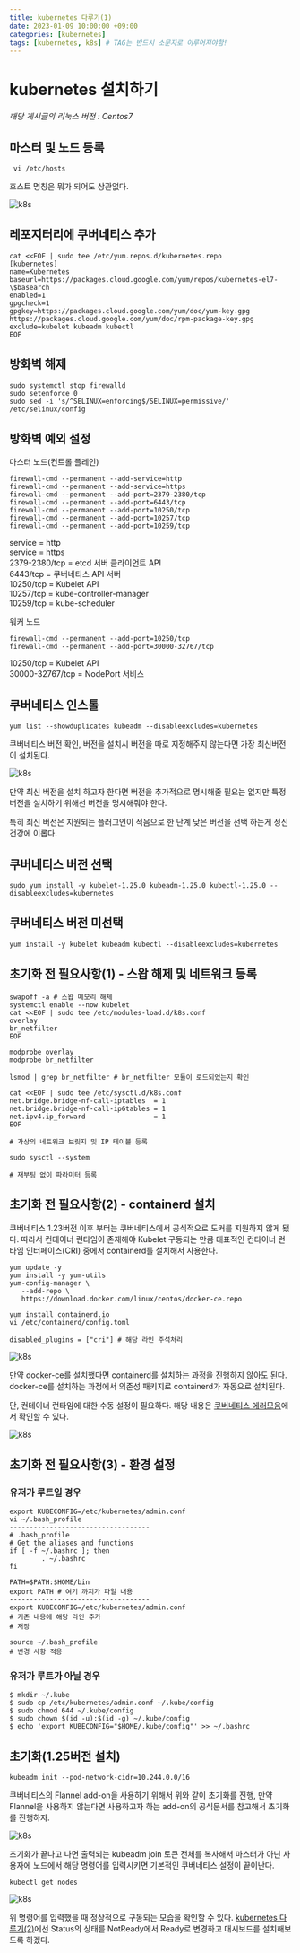 ```yaml
---
title: kubernetes 다루기(1)
date: 2023-01-09 10:00:00 +09:00
categories: [kubernetes]
tags: [kubernetes, k8s] # TAG는 반드시 소문자로 이루어져야함!
---
```


# kubernetes 설치하기

*해당 게시글의 리눅스 버전 : Centos7* 

## 마스터 및 노드 등록

```
 vi /etc/hosts
```

호스트 명칭은 뭐가 되어도 상관없다.

![k8s](./assets/img/k8s/k8s01.png)

## 레포지터리에 쿠버네티스 추가

```
cat <<EOF | sudo tee /etc/yum.repos.d/kubernetes.repo
[kubernetes]
name=Kubernetes
baseurl=https://packages.cloud.google.com/yum/repos/kubernetes-el7-\$basearch
enabled=1
gpgcheck=1
gpgkey=https://packages.cloud.google.com/yum/doc/yum-key.gpg https://packages.cloud.google.com/yum/doc/rpm-package-key.gpg
exclude=kubelet kubeadm kubectl
EOF
```

## 방화벽 해제

```
sudo systemctl stop firewalld
sudo setenforce 0
sudo sed -i 's/^SELINUX=enforcing$/SELINUX=permissive/' /etc/selinux/config
```

## 방화벽 예외 설정

마스터 노드(컨트롤 플레인)
```
firewall-cmd --permanent --add-service=http
firewall-cmd --permanent --add-service=https
firewall-cmd --permanent --add-port=2379-2380/tcp
firewall-cmd --permanent --add-port=6443/tcp
firewall-cmd --permanent --add-port=10250/tcp
firewall-cmd --permanent --add-port=10257/tcp
firewall-cmd --permanent --add-port=10259/tcp
```
service = http<br/>
service = https<br/>
2379-2380/tcp = etcd 서버 클라이언트 API<br/>
6443/tcp = 쿠버네티스 API 서버<br/>
10250/tcp = Kubelet API<br/>
10257/tcp = kube-controller-manager<br/>
10259/tcp = kube-scheduler<br/>

워커 노드
```
firewall-cmd --permanent --add-port=10250/tcp
firewall-cmd --permanent --add-port=30000-32767/tcp
```
10250/tcp = Kubelet API<br/>
30000-32767/tcp = NodePort 서비스<br/>

## 쿠버네티스 인스톨

```
yum list --showduplicates kubeadm --disableexcludes=kubernetes
```

쿠버네티스 버전 확인, 버전을 설치시 버전을 따로 지정해주지 않는다면 가장 최신버전이 설치된다.

![k8s](./assets/img/k8s/k8s02.png)

만약 최신 버전을 설치 하고자 한다면 버전을 추가적으로 명시해줄 필요는 없지만 특정 버전을 설치하기 위해선 버전을 명시해줘야 한다.<br/>

특히 최신 버전은 지원되는 플러그인이 적음으로 한 단계 낮은 버전을 선택 하는게 정신건강에 이롭다.

## 쿠버네티스 버전 선택
```
sudo yum install -y kubelet-1.25.0 kubeadm-1.25.0 kubectl-1.25.0 --disableexcludes=kubernetes
```

## 쿠버네티스 버전 미선택
```
yum install -y kubelet kubeadm kubectl --disableexcludes=kubernetes
```
## 초기화 전 필요사항(1) - 스왑 해제 및 네트워크 등록

```
swapoff -a # 스왑 메모리 해제
systemctl enable --now kubelet
cat <<EOF | sudo tee /etc/modules-load.d/k8s.conf
overlay
br_netfilter
EOF

modprobe overlay
modprobe br_netfilter
 
lsmod | grep br_netfilter # br_netfilter 모듈이 로드되었는지 확인

cat <<EOF | sudo tee /etc/sysctl.d/k8s.conf
net.bridge.bridge-nf-call-iptables  = 1
net.bridge.bridge-nf-call-ip6tables = 1
net.ipv4.ip_forward                 = 1
EOF

# 가상의 네트워크 브릿지 및 IP 테이블 등록

sudo sysctl --system

# 재부팅 없이 파라미터 등록
```

## 초기화 전 필요사항(2) - containerd 설치

쿠버네티스 1.23버전 이후 부터는 쿠버네티스에서 공식적으로 도커를 지원하지 않게 됐다. 따라서 컨테이너 런타임이 존재해야 Kubelet 구동되는 만큼 대표적인 컨타이너 런타임 인터페이스(CRI) 중에서 containerd를 설치해서 사용한다.

```
yum update -y
yum install -y yum-utils
yum-config-manager \
   --add-repo \
   https://download.docker.com/linux/centos/docker-ce.repo

yum install containerd.io
vi /etc/containerd/config.toml

disabled_plugins = ["cri"] # 해당 라인 주석처리
```

![k8s](./assets/img/k8s/k8s04.png)

만약 docker-ce를 설치했다면 containerd를 설치하는 과정을 진행하지 않아도 된다. docker-ce를 설치하는 과정에서 의존성 패키지로 containerd가 자동으로 설치된다.

단, 컨테이너 런타임에 대한 수동 설정이 필요하다. 해당 내용은 
[쿠버네티스 에러모음](https://ailee96.github.io/posts/kubernetes(4)/)에서 확인할 수 있다.

![k8s](./assets/img/k8s/k8s03.png)

## 초기화 전 필요사항(3) - 환경 설정

### 유저가 루트일 경우
```
export KUBECONFIG=/etc/kubernetes/admin.conf
vi ~/.bash_profile
-----------------------------------
# .bash_profile
# Get the aliases and functions
if [ -f ~/.bashrc ]; then
        . ~/.bashrc
fi

PATH=$PATH:$HOME/bin
export PATH # 여기 까지가 파일 내용
-----------------------------------
export KUBECONFIG=/etc/kubernetes/admin.conf 
# 기존 내용에 해당 라인 추가
# 저장

source ~/.bash_profile 
# 변경 사항 적용
```
### 유저가 루트가 아닐 경우

```
$ mkdir ~/.kube
$ sudo cp /etc/kubernetes/admin.conf ~/.kube/config
$ sudo chmod 644 ~/.kube/config
$ sudo chown $(id -u):$(id -g) ~/.kube/config
$ echo 'export KUBECONFIG="$HOME/.kube/config"' >> ~/.bashrc
```

## 초기화(1.25버전 설치)
```
kubeadm init --pod-network-cidr=10.244.0.0/16
```
쿠버네티스의 Flannel add-on을 사용하기 위해서 위와 같이 초기화를 진행, 만약 Flannel을 사용하지 않는다면 사용하고자 하는 add-on의 공식문서를 참고해서 초기화를 진행하자.

![k8s](./assets/img/k8s/k8s06.png)

초기화가 끝나고 나면 출력되는 kubeadm join 토큰 전체를 복사해서 마스터가 아닌 사용자에 노드에서 해당 명령어를 입력시키면 기본적인 쿠버네티스 설정이 끝이난다. 


```
kubectl get nodes
```

![k8s](./assets/img/k8s/k8s05.png)

위 명령어를 입력했을 때 정상적으로 구동되는 모습을 확인할 수 있다. [kubernetes 다루기(2)](https://ailee96.github.io/posts/kubernetes(4)/)에선 Status의 상태를 NotReady에서 Ready로 변경하고 대시보드를 설치해보도록 하겠다.  



